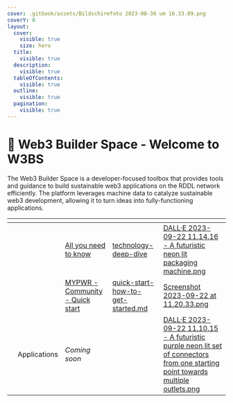 ```yaml
---
cover: .gitbook/assets/Bildschirmfoto 2023-08-30 um 16.33.09.png
coverY: 0
layout:
  cover:
    visible: true
    size: hero
  title:
    visible: true
  description:
    visible: true
  tableOfContents:
    visible: true
  outline:
    visible: true
  pagination:
    visible: true
---
```


# 👋 Web3 Builder Space - Welcome to W3BS

The Web3 Builder Space is a developer-focused toolbox that provides tools and guidance to build sustainable web3 applications on the RDDL network efficiently. The platform leverages machine data to catalyze sustainable web3 development, allowing it to turn ideas into fully-functioning applications.&#x20;











<table data-column-title-hidden data-view="cards"><thead><tr><th></th><th></th><th></th><th data-hidden data-card-target data-type="content-ref"></th><th data-hidden data-card-cover data-type="files"></th></tr></thead><tbody><tr><td></td><td></td><td><a href="web3-builder-space-welcome-to-w3bs/about-w3bs.md">All you need to know </a></td><td><a href="technology-deep-dive/">technology-deep-dive</a></td><td><a href=".gitbook/assets/DALL·E 2023-09-22 11.14.16 - A futuristic neon lit packaging machine.png">DALL·E 2023-09-22 11.14.16 - A futuristic neon lit packaging machine.png</a></td></tr><tr><td></td><td></td><td><a href="mypwr-community/quick-start-how-to-get-started.md">MYPWR - Community - Quick start </a></td><td><a href="mypwr-community/quick-start-how-to-get-started.md">quick-start-how-to-get-started.md</a></td><td><a href=".gitbook/assets/Screenshot 2023-09-22 at 11.20.33.png">Screenshot 2023-09-22 at 11.20.33.png</a></td></tr><tr><td></td><td><p></p><p>Applications </p></td><td><em>Coming soon</em> </td><td></td><td><a href=".gitbook/assets/DALL·E 2023-09-22 11.10.15 - A futuristic purple neon lit set of connectors from one starting point towards multiple outlets.png">DALL·E 2023-09-22 11.10.15 - A futuristic purple neon lit set of connectors from one starting point towards multiple outlets.png</a></td></tr></tbody></table>

